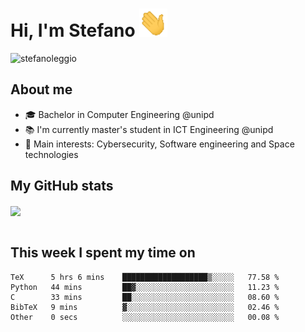 # Hi, I'm Stefano <img src="https://raw.githubusercontent.com/stefanoleggio/stefanoleggio/main/images/wave.gif" width="45px">

<p align="left"> <img src="https://komarev.com/ghpvc/?username=stefanoleggio&label=Views&color=blue&style=plastic" alt="stefanoleggio" /></p>

## About me
- 🎓 Bachelor in Computer Engineering @unipd
- 📚 I'm currently master's student in ICT Engineering @unipd
- 🎯 Main interests: Cybersecurity, Software engineering and Space technologies


## My GitHub stats

<a href="https://github.com/anuraghazra/github-readme-stats" >
  <img align="center" src="https://github-readme-stats.vercel.app/api/top-langs/?username=stefanoleggio&langs_count=10&hide=jupyter%20notebook,html,blade&layout=compact&count_private=true&theme=swift" />
</a>
</br>
</br>

## This week I spent my time on


<!--START_SECTION:waka-->

```text
TeX      5 hrs 6 mins    ███████████████████▒░░░░░   77.58 %
Python   44 mins         ██▓░░░░░░░░░░░░░░░░░░░░░░   11.23 %
C        33 mins         ██░░░░░░░░░░░░░░░░░░░░░░░   08.60 %
BibTeX   9 mins          ▓░░░░░░░░░░░░░░░░░░░░░░░░   02.46 %
Other    0 secs          ░░░░░░░░░░░░░░░░░░░░░░░░░   00.08 %
```

<!--END_SECTION:waka-->

